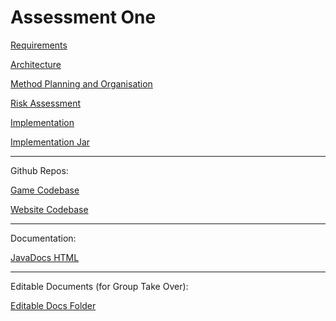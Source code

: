 # Assessment One
[Requirements](https://drive.google.com/file/d/1WF94On2AFC1I7dnJFhlrKQPLDlnVHq3i/view?usp=share_link)

[Architecture](https://drive.google.com/file/d/1uZPzEZQse3ofKORA94Puo5YnoAsqQnlq/view?usp=share_link)

[Method Planning and Organisation](https://drive.google.com/file/d/1BUae3v88iJzWMPVvSG7PEowedAECqMT7/view?usp=share_link)

[Risk Assessment](https://drive.google.com/file/d/1tbo6aH5wLi23NOhqhz3ljavX85IuFZb7/view?usp=share_link)

[Implementation](https://drive.google.com/file/d/1S06wDyI45LiEJlrJpDRV3cwrLHhD-_BW/view?usp=share_link)

[Implementation Jar](https://github.com/ENG1-Group-2/ENG1-Assessment-One/releases/tag/Release)

----

Github Repos:

[Game Codebase](https://github.com/ENG1-Group-2/ENG1-Assessment-One)

[Website Codebase](https://github.com/ENG1-Group-2/ENG1-Group-2.github.io)

----

Documentation:

[JavaDocs HTML](JavaDocs/index.html)

----

Editable Documents (for Group Take Over):

[Editable Docs Folder](https://drive.google.com/drive/folders/1-IaJG6oHDN1VKfOzOtCSGl2VgEZ911Oq?usp=share_link)